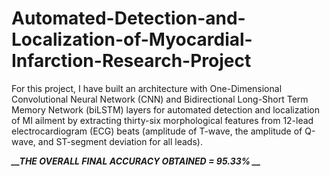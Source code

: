 # Automated-Detection-and-Localization-of-Myocardial-Infarction-Research-Project


For this project, I have built an architecture with One-Dimensional Convolutional Neural Network (CNN) and Bidirectional Long-Short Term Memory Network (biLSTM) layers for automated detection and localization of MI ailment by extracting thirty-six morphological features from 12-lead electrocardiogram (ECG) beats (amplitude of T-wave, the amplitude of Q-wave, and ST-segment deviation for all leads).

***__THE OVERALL FINAL ACCURACY OBTAINED = 95.33% __***
